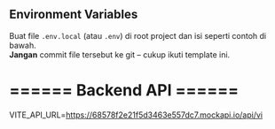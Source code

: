## Environment Variables

Buat file `.env.local` (atau `.env`) di root project dan isi seperti contoh di bawah.  
**Jangan** commit file tersebut ke git – cukup ikuti template ini.

# ====== Backend API ======

VITE_API_URL=https://68578f2e21f5d3463e557dc7.mockapi.io/api/vi
